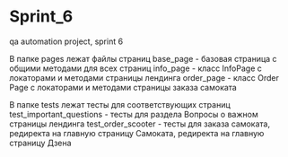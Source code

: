 # Sprint_6
qa automation project, sprint 6

В папке pages лежат файлы страниц
base_page - базовая страница с общими методами для всех страниц
info_page - класс InfoPage с локаторами и методами страницы лендинга
order_page - класс Order Page с локаторами и методами страницы заказа самоката

В папке tests лежат тесты для соответствующих страниц
test_important_questions - тесты для раздела Вопросы о важном страницы лендинга
test_order_scooter - тесты для заказа самоката, редиректа на главную страницу Самоката, редиректа на главную страницу Дзена

